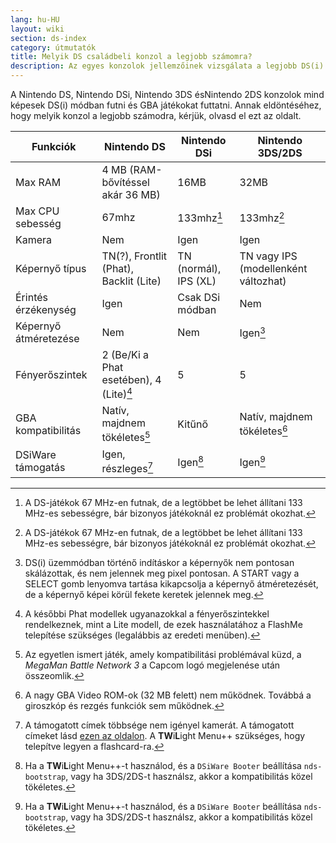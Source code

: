 ```yaml
---
lang: hu-HU
layout: wiki
section: ds-index
category: útmutatók
title: Melyik DS családbeli konzol a legjobb számomra?
description: Az egyes konzolok jellemzőinek vizsgálata a legjobb DS(i) üzemmód élményének eldöntéséhez
---
```


A Nintendo DS, Nintendo DSi, Nintendo 3DS ésNintendo 2DS konzolok mind képesek DS(i) módban futni és GBA játékokat futtatni. Annak eldöntéséhez, hogy melyik konzol a legjobb számodra, kérjük, olvasd el ezt az oldalt.

| Funkciók              | Nintendo DS                                                                                     | Nintendo DSi                                                | Nintendo 3DS/2DS                                        |
| --------------------- | ----------------------------------------------------------------------------------------------- | ----------------------------------------------------------- | ------------------------------------------------------- |
| Max RAM               | 4 MB (RAM-bővítéssel akár 36 MB)                                             | 16MB                                                        | 32MB                                                    |
| Max CPU sebesség      | 67mhz                                                                                           | 133mhz[^1]                                                  | 133mhz[^1]                                              |
| Kamera                | Nem                                                                                             | Igen                                                        | Igen                                                    |
| Képernyő típus        | TN(?), Frontlit (Phat), Backlit (Lite) | TN (normál), IPS (XL) | TN vagy IPS (modellenként változhat) |
| Érintés érzékenység   | Igen                                                                                            | Csak DSi módban                                             | Nem                                                     |
| Képernyő átméretezése | Nem                                                                                             | Nem                                                         | Igen[^2]                                                |
| Fényerőszintek        | 2 (Be/Ki a Phat esetében), 4 (Lite)[^3]                                                         | 5                                                           | 5                                                       |
| GBA kompatibilitás    | Natív, majdnem tökéletes[^4]                                                                    | Kitűnő                                                      | Natív, majdnem tökéletes[^5]                            |
| DSiWare támogatás     | Igen, részleges[^6]                                                                             | Igen[^7]                                                    | Igen[^7]                                                |

[^1]: A DS-játékok 67 MHz-en futnak, de a legtöbbet be lehet állítani 133 MHz-es sebességre, bár bizonyos játékoknál ez problémát okozhat.

[^2]: DS(i) üzemmódban történő indításkor a képernyők nem pontosan skálázottak, és nem jelennek meg pixel pontosan. A START vagy a SELECT gomb lenyomva tartása kikapcsolja a képernyő átméretezését, de a képernyő képei körül fekete keretek jelennek meg.

[^3]: A későbbi Phat modellek ugyanazokkal a fényerőszintekkel rendelkeznek, mint a Lite modell, de ezek használatához a FlashMe telepítése szükséges (legalábbis az eredeti menüben).

[^4]: Az egyetlen ismert játék, amely kompatibilitási problémával küzd, a _MegaMan Battle Network 3_ a Capcom logó megjelenése után összeomlik.

[^5]: A nagy GBA Video ROM-ok (32 MB felett) nem működnek. Továbbá a giroszkóp és rezgés funkciók sem működnek.

[^6]: A támogatott címek többsége nem igényel kamerát. A támogatott címeket lásd [ezen az oldalon](https://github.com/DS-Homebrew/TWiLightMenu/blob/master/universal/include/compatibleDSiWareMap.h). A **TW**i**L**ight Menu++ szükséges, hogy telepítve legyen a flashcard-ra.

[^7]: Ha a **TW**i**L**ight Menu++-t használod, és a `DSiWare Booter` beállítása `nds-bootstrap`, vagy ha 3DS/2DS-t használsz, akkor a kompatibilitás közel tökéletes.
